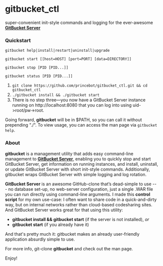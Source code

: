 # gitbucket_ctl
super-convenient init-style commands and logging for the ever-awesome **[GitBucket Server](https://github.com/takezoe/gitbucket)**

### Quickstart

```
gitbucket help|install|restart|uninstall|upgrade

gitbucket start [[host=HOST] [port=PORT] [data=DIRECTORY]]

gitbucket stop [PID [PID...]]

gitbucket status [PID [PID...]]
```

1. `git clone https://github.com/princebot/gitbucket_ctl.git && cd gitbucket_ctl`
2. `./gitbucket install && ./gitbucket start`
3. There is no step three—you now have a GitBucket Server instance running on http://localhost:8080 that you can log into using uid->root/pw->root.

Going forward, **gitbucket** will be in $PATH, so you can call it without prepending "./". To view usage, you can access the man page via `gitbucket help`.

### About

**gitbucket**  is  a  management  utility  that adds easy command-line management to **[GitBucket Server](https://github.com/takezoe/gitbucket)**, enabling you to quickly stop and start GitBucket
Server, get information on running instances, and install, uninstall, or update GitBucket Server with short init-style commands. Additionally, gitbucket wraps GitBucket Server with simple logging and log rotation.

**GitBucket  Server** is an awesome GitHub-clone that’s dead-simple to use --- no database set-up, no web-server
configuration, just a single .WAR file you can run directly using command-line arguments. I made this **control script** for my own use-case: I often want to share code in a quick-and-dirty way, but on internal networks rather than cloud-based codesharing sites. And GitBucket Server works great for that using this utility:

* **gitbucket install && gitbucket start** (if the server is not installed), *or*
* **gitbucket start** (if you already have it)

And that's pretty much it: gitbucket makes an already user-friendly application absurdly simple to use.

For more info, git-clone **gitbucket** and check out the man page.

Enjoy!

